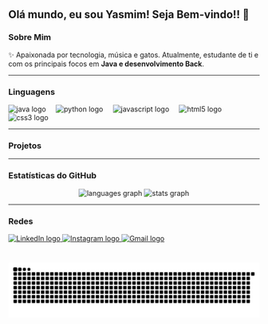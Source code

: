<h2 align="left">Olá mundo, eu sou Yasmim! Seja Bem-vindo!! 👋</h2>

### Sobre Mim

✨ Apaixonada por tecnologia, música e gatos. Atualmente, estudante de ti e com os principais focos em **Java e desenvolvimento Back**. 

---

### Linguagens

<div align="left">
  <img src="https://github.com/get-icon/geticon/blob/master/icons/java.svg" height="30" alt="java logo"  />
  <img width="12" />
  <img src="https://cdn.jsdelivr.net/gh/devicons/devicon/icons/python/python-original.svg" height="30" alt="python logo"  />
  <img width="12" />
  <img src="https://cdn.jsdelivr.net/gh/devicons/devicon/icons/javascript/javascript-original.svg" height="30" alt="javascript logo"  />
  <img width="12" />
  <img src="https://cdn.jsdelivr.net/gh/devicons/devicon/icons/html5/html5-original.svg" height="30" alt="html5 logo"  />
  <img width="12" />
  <img src="https://cdn.jsdelivr.net/gh/devicons/devicon/icons/css3/css3-original.svg" height="30" alt="css3 logo"  />
  <img width="12" />
</div>

---

### Projetos 


---

### Estatísticas do GitHub

<div align="center">
  <img src="https://github-readme-stats.vercel.app/api/top-langs?username=yasmim-luizds&locale=en&hide_title=false&layout=compact&card_width=320&langs_count=5&theme=dracula&hide_border=false" height="150" alt="languages graph"  />
  <img src="https://github-readme-stats.vercel.app/api?username=yasmim-luizds&hide_title=false&hide_rank=false&show_icons=true&include_all_commits=true&count_private=true&disable_animations=false&theme=dracula&locale=en&hide_border=false" height="150" alt="stats graph"  />
</div>

---

### Redes

<div align="left">
  <a href="https://www.linkedin.com/in/yasmim-luiz-dos-santos-770b192b6/" target="_blank">
    <img src="https://img.shields.io/static/v1?message=LinkedIn&logo=linkedin&label=&color=0077B5&logoColor=white&labelColor=&style=for-the-badge" height="35" alt="LinkedIn logo" />
  </a>
   <a href="https://www.instagram.com/yasmim_luizds/" target="_blank">
    <img src="https://img.shields.io/static/v1?message=Instagram&logo=instagram&label=&color=E4405F&logoColor=white&labelColor=&style=for-the-badge" height="35" alt="Instagram logo" />
  </a>
    <a href="mailto:yasmimluiz1989@gmail.com">
    <img src="https://img.shields.io/static/v1?message=Gmail&logo=gmail&label=&color=D14836&logoColor=white&labelColor=&style=for-the-badge" height="35" alt="Gmail logo" />
  </a>
</div>

###

<br clear="both">

<img src="https://raw.githubusercontent.com/yasmim-luizds/yasmim-luizds/output/snake.svg" />


###

